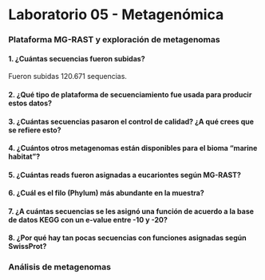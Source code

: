 # Laboratorio 05 - Metagenómica
### Plataforma MG-RAST y exploración de metagenomas
#### 1. ¿Cuántas secuencias fueron subidas?
Fueron subidas 120.671 sequencias.
#### 2. ¿Qué tipo de plataforma de secuenciamiento fue usada para producir estos datos?

#### 3. ¿Cuántas secuencias pasaron el control de calidad? ¿A qué crees que se refiere esto?

#### 4. ¿Cuántos otros metagenomas están disponibles para el bioma “marine habitat”?

#### 5. ¿Cuántas reads fueron asignadas a eucariontes según MG-RAST?

#### 6. ¿Cuál es el filo (Phylum) más abundante en la muestra?

#### 7. ¿A cuántas secuencias se les asignó una función de acuerdo a la base de datos KEGG con un e-value entre -10 y -20?

#### 8. ¿Por qué hay tan pocas secuencias con funciones asignadas según SwissProt?

### Análisis de metagenomas



